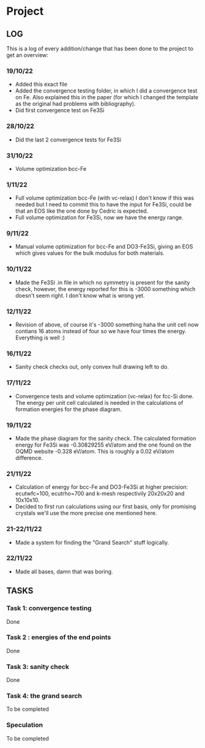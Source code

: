 # Project

## LOG
This is a log of every addition/change that has been done to the project to get
an overview:

### 19/10/22
- Added this exact file
- Added the convergence testing folder, in which I did a convergence test on Fe. Also explained this in the paper (for which I changed the template as the original had problems with bibliography).
- Did first convergence test on Fe3Si

### 28/10/22
- Did the last 2 convergence tests for Fe3Si

### 31/10/22
- Volume optimization bcc-Fe

### 1/11/22
- Full volume optimization bcc-Fe (with vc-relax) I don't know if this
  was needed but I need to commit this to have the input for Fe3Si,
  could be that an EOS like the one done by Cedric is expected.
- Full volume optimization for Fe3Si, now we have the energy range.

### 9/11/22
- Manual volume optimization for bcc-Fe and DO3-Fe3Si, giving an EOS which gives values for the bulk modulus for both materials.

### 10/11/22
- Made the Fe3Si .in file in which no symmetry is present for the sanity check, however, 
  the energy reported for this is -3000 something which doesn't seem right. I don't know what is wrong yet.
### 12/11/22
- Revision of above, of course it's -3000 something haha the unit cell now contians 16 atoms instead of four so we 
  have four times the energy. Everything is well :)
### 16/11/22
- Sanity check checks out, only convex hull drawing left to do.
### 17/11/22
- Convergence tests and volume optimization (vc-relax) for fcc-Si done. The energy per unit cell calculated is needed in the calculations of formation energies for the phase diagram.
### 19/11/22
- Made the phase diagram for the sanity check. The calculated formation energy for Fe3Si was -0.30829255 eV/atom and the one found on the OQMD website -0.328 eV/atom. This is roughly a 0.02 eV/atom difference.
### 21/11/22
- Calculation of energy for bcc-Fe and DO3-Fe3Si at higher precision: ecutwfc=100, ecutrho=700 and k-mesh respectivily 20x20x20 and 10x10x10.
- Decided to first run calculations using our first basis, only for promising crystals we'll use the more precise one mentioned here.
### 21-22/11/22
- Made a system for finding the "Grand Search" stuff logically.
### 22/11/22
- Made all bases, damn that was boring.


## TASKS

### Task 1: convergence testing
Done

### Task 2 : energies of the end points
Done

### Task 3: sanity check
Done

### Task 4: the grand search
To be completed

### Speculation
To be completed

